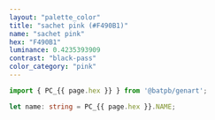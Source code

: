 ```yaml
---
layout: "palette_color"
title: "sachet pink (#F490B1)"
name: "sachet pink"
hex: "F490B1"
luminance: 0.4235393909
contrast: "black-pass"
color_category: "pink"
---
```


```typescript
import { PC_{{ page.hex }} } from '@batpb/genart';

let name: string = PC_{{ page.hex }}.NAME;
```
